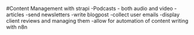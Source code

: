#Content Management with strapi
-Podcasts - both audio and video
-articles
-send newsletters
-write blogpost
-collect user emails
-display client reviews and managing them
-allow for automation of content writing with n8n

